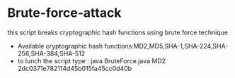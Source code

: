 # Brute-force-attack
this script breaks cryptographic hash functions using brute force technique
- Available cryptographic hash functions:MD2,MD5,SHA-1,SHA-224,SHA-256,SHA-384,SHA-512
- to lunch the script type : java BruteForce.java MD2 2dc0371e782114d45b015fa45cc0d40b
